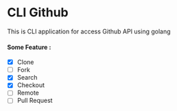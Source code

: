 # CLI Github
This is CLI application for access Github API using golang

#### Some Feature :
 - [x] Clone
 - [ ] Fork
 - [x] Search
 - [x] Checkout
 - [ ] Remote 
 - [ ] Pull Request